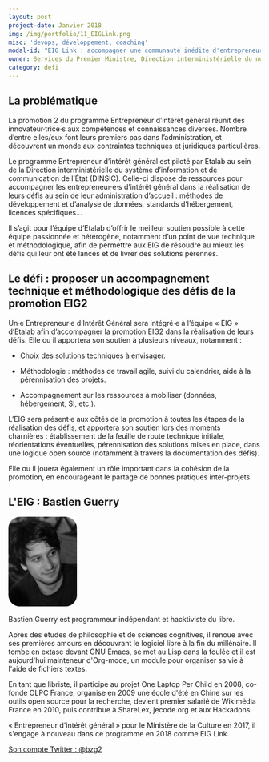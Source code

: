 ```yaml
---
layout: post
project-date: Janvier 2018
img: /img/portfolio/11_EIGLink.png
misc: 'devops, développement, coaching'
modal-id: "EIG Link : accompagner une communauté inédite d'entrepreneur·e·s au sein de l'État"
owner: Services du Premier Ministre, Direction interministérielle du numérique et du système d'information et de communication de l'État, Etalab
category: defi
---
```

## La problématique

La promotion 2 du programme Entrepreneur d’intérêt général réunit des
innovateur·trice·s aux compétences et connaissances diverses. Nombre
d’entre elles/eux font leurs premiers pas dans l’administration, et
découvrent un monde aux contraintes techniques et juridiques
particulières.

Le programme Entrepreneur d’intérêt général est piloté par Etalab au
sein de la Direction interministérielle du système d’information et de
communication de l’État (DINSIC). Celle-ci dispose de ressources pour
accompagner les entrepreneur·e·s d’intérêt général dans la réalisation
de leurs défis au sein de leur administration d’accueil : méthodes de
développement et d’analyse de données, standards d’hébergement,
licences spécifiques…

Il s’agit pour l’équipe d’Etalab d’offrir le meilleur soutien possible
à cette équipe passionnée et hétérogène, notamment d’un point de vue
technique et méthodologique, afin de permettre aux EIG de résoudre au
mieux les défis qui leur ont été lancés et de livrer des solutions
pérennes.

## Le défi : proposer un accompagnement technique et méthodologique des défis de la promotion EIG2

Un·e Entrepreneur·e d’Intérêt Général sera intégré·e à l’équipe
« EIG » d’Etalab afin d’accompagner la promotion EIG2 dans la
réalisation de leurs défis. Elle ou il apportera son soutien à
plusieurs niveaux, notamment :

* Choix des solutions techniques à envisager.

* Méthodologie : méthodes de travail agile, suivi du calendrier, aide
  à la pérennisation des projets.

* Accompagnement sur les ressources à mobiliser (données, hébergement,
  SI, etc.).

L’EIG sera présent·e aux côtés de la promotion à toutes les étapes de
la réalisation des défis, et apportera son soutien lors des moments
charnières : établissement de la feuille de route technique initiale,
réorientations éventuelles, pérennisation des solutions mises en
place, dans une logique open source (notamment à travers la
documentation des défis).

Elle ou il jouera également un rôle important dans la cohésion de la
promotion, en encourageant le partage de bonnes pratiques
inter-projets.

## L'EIG : Bastien Guerry

![Photo de Bastien Guerry](/img/portfolio/BastienGuerry.png)

Bastien Guerry est programmeur indépendant et hacktiviste du libre.

Après des études de philosophie et de sciences cognitives, il renoue
avec ses premières amours en découvrant le logiciel libre à la fin du
millénaire.  Il tombe en extase devant GNU Emacs, se met au Lisp dans
la foulée et il est aujourd'hui mainteneur d'Org-mode, un module pour
organiser sa vie à l'aide de fichiers textes.

En tant que libriste, il participe au projet One Laptop Per Child en
2008, co-fonde OLPC France, organise en 2009 une école d'été en Chine
sur les outils open source pour la recherche, devient premier salarié
de Wikimédia France en 2010, puis contribue à ShareLex, jecode.org et
aux Hackadons.

« Entrepreneur d'intérêt général » pour le Ministère de la Culture en
2017, il s'engage à nouveau dans ce programme en 2018 comme EIG Link.

[Son compte Twitter : @bzg2](https://www.twitter.com/bzg2)
